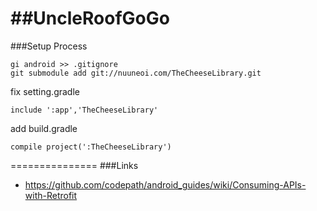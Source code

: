 ##UncleRoofGoGo
=============
###Setup Process

```
gi android >> .gitignore 
git submodule add git://nuuneoi.com/TheCheeseLibrary.git
```
fix setting.gradle
```
include ':app','TheCheeseLibrary'
```
add build.gradle
```
compile project(':TheCheeseLibrary') 
```

===============
###Links
- https://github.com/codepath/android_guides/wiki/Consuming-APIs-with-Retrofit

